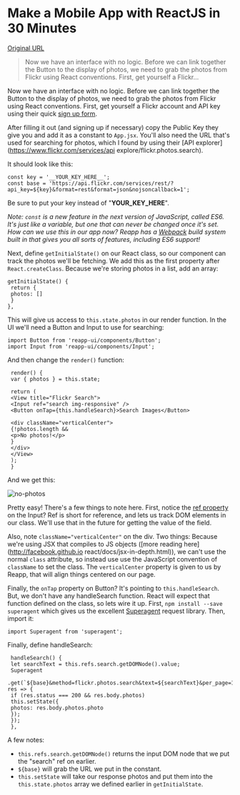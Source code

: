 # Make a Mobile App with ReactJS in 30 Minutes

[Original URL](https://scotch.io/tutorials/make-a-mobile-app-with-reactjs-in-30-minutes)

> Now we have an interface with no logic. Before we can link together the Button to the display of photos, we need to grab the photos from Flickr using React conventions. First, get yourself a Flickr...

Now we have an interface with no logic. Before we can link together the Button to the display of photos, we need to grab the photos from Flickr using React conventions. First, get yourself a Flickr account and API key using their quick [sign up form](https://www.flickr.com/services/apps/create/noncommercial/).

After filling it out (and signing up if necessary) copy the Public Key they give you and add it as a constant to `App.jsx`. You'll also need the URL that's used for searching for photos, which I found by using their [API explorer](<https://www.flickr.com/services/api> explore/flickr.photos.search).

It should look like this:

```
const key = '__YOUR_KEY_HERE__';
const base = 'https://api.flickr.com/services/rest/?api_key=${key}&format=rest&format=json&nojsoncallback=1';
```

Be sure to put your key instead of "**YOUR_KEY_HERE**".

_Note: `const` is a new feature in the next version of JavaScript, called ES6\. It's just like a variable, but one that can never be changed once it's set. How can we use this in our app now? Reapp has a [Webpack](https://scotch.io/tutorials/webpack.github.io) build system built in that gives you all sorts of features, including ES6 support!_

Next, define `getInitialState()` on our React class, so our component can track the photos we'll be fetching. We add this as the first property after `React.createClass`. Because we're storing photos in a list, add an array:

```
getInitialState() {
 return {
 photos: []
 }
},
```

This will give us access to `this.state.photos` in our render function. In the UI we'll need a Button and Input to use for searching:

```
import Button from 'reapp-ui/components/Button';
import Input from 'reapp-ui/components/Input';
```

And then change the `render()` function:

```
 render() {
 var { photos } = this.state;

 return (
 <View title="Flickr Search">
 <Input ref="search img-responsive" />
 <Button onTap={this.handleSearch}>Search Images</Button>

 <div className="verticalCenter">
 {!photos.length &&
 <p>No photos!</p>
 }
 </div>
 </View>
 );
 }
```

And we get this:

![no-photos](https://cask.scotch.io/2015/03/no-photos-281x500.png)

Pretty easy! There's a few things to note here. First, notice the [ref property](http://facebook.github.io/react/docs/more-about-refs.html) on the Input? Ref is short for reference, and lets us track DOM elements in our class. We'll use that in the future for getting the value of the field.

Also, note `className="verticalCenter"` on the div. Two things: Because we're using JSX that compiles to JS objects ([more reading here](<http://facebook.github.io> react/docs/jsx-in-depth.html)), we can't use the normal `class` attribute, so instead use use the JavaScript convention of `className` to set the class. The `verticalCenter` property is given to us by Reapp, that will align things centered on our page.

Finally, the `onTap` property on Button? It's pointing to `this.handleSearch`. But, we don't have any handleSearch function. React will expect that function defined on the class, so lets wire it up. First, `npm install --save superagent` which gives us the excellent [Superagent](https://github.com/visionmedia/superagent) request library. Then, import it:

```
import Superagent from 'superagent';
```

Finally, define handleSearch:

```
 handleSearch() {
 let searchText = this.refs.search.getDOMNode().value;
 Superagent
 .get(`${base}&method=flickr.photos.search&text=${searchText}&per_page=10&page=1`, res => {
 if (res.status === 200 && res.body.photos)
 this.setState({
 photos: res.body.photos.photo
 });
 });
 },
```

A few notes:

- `this.refs.search.getDOMNode()` returns the input DOM node that we put the "search" ref on earlier.
- `${base}` will grab the URL we put in the constant.
- `this.setState` will take our response photos and put them into the `this.state.photos` array we defined earlier in `getInitialState`.
